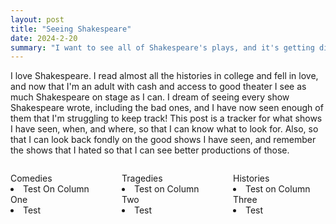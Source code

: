 ```yaml
---
layout: post
title: "Seeing Shakespeare"
date: 2024-2-20
summary: "I want to see all of Shakespeare's plays, and it's getting difficult to remember which ones I have ticked off, so here they are!"
---
```


<style>
.row{
	display: flex;
	flex-wrap: wrap;
	margin-right: -15px;
  margin-left: -15px;
}
.col{
  flex-basis: 0;
  flex-grow: 1;
  max-width: 100%;
  position: relative;
  width: 100%;
  padding-right: 15px;
  padding-left: 15px;
}
</style>

I love Shakespeare. I read almost all the histories in college and fell in love, and now that I'm an adult with cash and access to good theater I see as much Shakespeare on stage as I can. I dream of seeing every show Shakespeare wrote, including the bad ones, and I have now seen enough of them that I'm struggling to keep track! This post is a tracker for what shows I have seen, when, and where, so that I can know what to look for. Also, so that I can look back fondly on the good shows I have seen, and remember the shows that I hated so that I can see better productions of those. 

<div class="row">
  <div class="col">
			<p style="margin-bottom: 0;">Comedies</p>
			<li>Test On Column One</li>
			<li>Test</li>
	</div> 

  <div class="col">
			<p style="margin-bottom: 0;">Tragedies</p>
			<li>Test on Column Two</li>
			<li>Test</li>
  </div>

  <div class="col">
			<p style="margin-bottom: 0;">Histories</p>
			<li>Test on Column Three</li>
			<li>Test</li>
  </div>
</div>